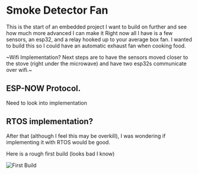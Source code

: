 # Smoke Detector Fan

This is the start of an embedded project I want to build on further and see how much more advanced I can make it
Right now all I have is a few sensors, an esp32, and a relay hooked up to your average box fan. I wanted to build this so I could have an automatic exhaust fan when cooking food.

~Wifi Implementation?
Next steps are to have the sensors moved closer to the stove (right under the microwave) and have two esp32s communicate over wifi.~

## ESP-NOW Protocol.
Need to look into implementation

## RTOS implementation?
After that (although I feel this may be overkill), I was wondering if implementing it with RTOS would be good.

Here is a rough first build (looks bad I know)

![First Build](https://github.com/kylnan/Smoke-Detector-Fan/blob/main/IMG_0898.jpg)
